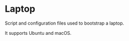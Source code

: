 # Laptop

Script and configuration files used to bootstrap a laptop.

It supports Ubuntu and macOS.
